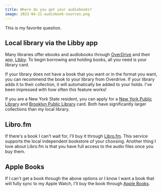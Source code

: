 ```yaml
---
title: Where do you get your audiobooks?
image: 2023-04-21-audiobook-sources.png
---
```


This is my favorite question.

## Local library via the Libby app

Many libraries offer ebooks and audiobooks through [OverDrive](https://www.overdrive.com/) and their app, [Libby](https://libbyapp.com/shelf). To begin borrowing and holding books, all you need is your library card.

If your library does not have a book that you want or in the format you want, you can recommend the book to your library from Overdrive. If your library adds it to their collection, it will automatically be added to your holds. I've been impressed with how often this feature works!

If you are a New York State resident, you can apply for a [New York Public Library](https://www.nypl.org/help/library-card/terms-conditions) and [Brooklyn Public Library](https://www.bklynlibrary.org/use-the-library/ecard-faqs) card. Both have significantly larger collections than my local library.

## Libro.fm

If there's a book I can't wait for, I'll buy it through [Libro.fm](https://libro.fm/). This service supports the local independent bookstore of your choosing. Another thing I love about Libro.fm is that you have full access to the audio files once you buy them.

## Apple Books

If I can't get a book through the above options or I know I want a book that will fully sync to my Apple Watch, I'll buy the book through [Apple Books](https://www.apple.com/apple-books/).
